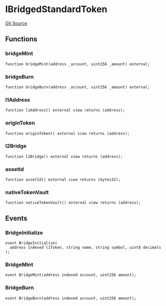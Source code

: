 # IBridgedStandardToken
[Git Source](https://github.com/matter-labs/zksync-contracts/blob/a1506a91fd7e3b73aa6fe10caf12e32f39e26211/contracts/l1-contracts/bridge/interfaces/IBridgedStandardToken.sol)


## Functions
### bridgeMint


```solidity
function bridgeMint(address _account, uint256 _amount) external;
```

### bridgeBurn


```solidity
function bridgeBurn(address _account, uint256 _amount) external;
```

### l1Address


```solidity
function l1Address() external view returns (address);
```

### originToken


```solidity
function originToken() external view returns (address);
```

### l2Bridge


```solidity
function l2Bridge() external view returns (address);
```

### assetId


```solidity
function assetId() external view returns (bytes32);
```

### nativeTokenVault


```solidity
function nativeTokenVault() external view returns (address);
```

## Events
### BridgeInitialize

```solidity
event BridgeInitialize(
  address indexed l1Token, string name, string symbol, uint8 decimals
);
```

### BridgeMint

```solidity
event BridgeMint(address indexed account, uint256 amount);
```

### BridgeBurn

```solidity
event BridgeBurn(address indexed account, uint256 amount);
```

